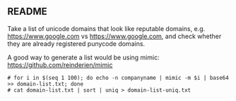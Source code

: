 ## README
Take a list of unicode domains that look like reputable domains, e.g. https://www.ɡooɡⅼe.com vs https://www.google.com, and check whether they are already registered punycode domains.

A good way to generate a list would be using mimic: https://github.com/reinderien/mimic

```
# for i in $(seq 1 100); do echo -n companyname | mimic -m $i | base64 >> domain-list.txt; done
# cat domain-list.txt | sort | uniq > domain-list-uniq.txt
```